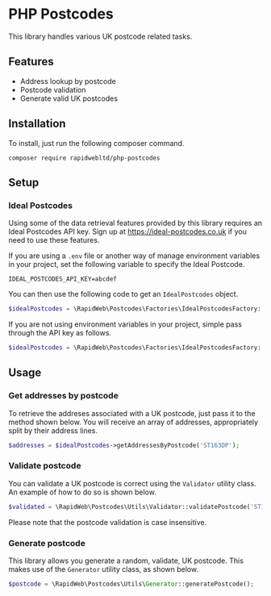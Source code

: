 # PHP Postcodes

This library handles various UK postcode related tasks.

## Features

* Address lookup by postcode
* Postcode validation
* Generate valid UK postcodes

## Installation

To install, just run the following composer command.

`composer require rapidwebltd/php-postcodes`

## Setup

### Ideal Postcodes

Using some of the data retrieval features provided by this library requires an Ideal Postcodes 
API key. Sign up at https://ideal-postcodes.co.uk if you need to use these features.

If you are using a `.env` file or another way of manage environment variables in your 
project, set the following variable to specify the Ideal Postcode.

```
IDEAL_POSTCODES_API_KEY=abcdef
```

You can then use the following code to get an `IdealPostcodes` object.

```php
$idealPostcodes = \RapidWeb\Postcodes\Factories\IdealPostcodesFactory::getByEnvironment();
```

If you are not using environment variables in your project, simple pass through the API
key as follows.

```php
$idealPostcodes = \RapidWeb\Postcodes\Factories\IdealPostcodesFactory::getByAPIKey('abdef');
```

## Usage

### Get addresses by postcode

To retrieve the addreses associated with a UK postcode, just pass it to the method shown below. 
You will receive an array of addresses, appropriately split by their address lines.

```php
$addresses = $idealPostcodes->getAddressesByPostcode('ST163DP');
```

### Validate postcode

You can validate a UK postcode is correct using the `Validator` utility class. An example of 
how to do so is shown below.

```php
$validated = \RapidWeb\Postcodes\Utils\Validator::validatePostcode('ST163DP');
```

Please note that the postcode validation is case insensitive.

### Generate postcode

This library allows you generate a random, validate, UK postcode. This makes use of the
`Generator` utility class, as shown below.

```php
$postcode = \RapidWeb\Postcodes\Utils\Generator::generatePostcode();
```
